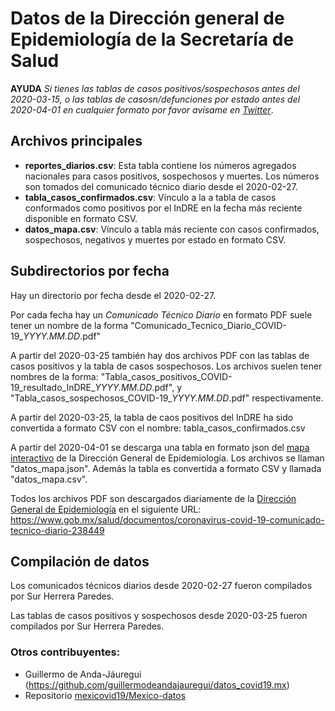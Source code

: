 # Datos de la Dirección general de Epidemiología de la Secretaría de Salud

**AYUDA** *Si tienes las tablas de casos positivos/sospechosos
antes del 2020-03-15, o las tablas de casosn/defunciones por estado antes
del 2020-04-01 en cualquier formato por favor avísame en
[Twitter](https://twitter.com/sur_hp)*.

## Archivos principales

* **reportes_diarios.csv**: Esta tabla contiene los números
agregados nacionales para casos positivos, sospechosos y muertes.
Los números son tomados del comunicado técnico diario desde el
2020-02-27.
* **tabla_casos_confirmados.csv**: Vínculo a la a tabla de casos
conformados como positivos por el InDRE en la fecha más
reciente disponible en formato CSV.
* **datos_mapa.csv**: Vínculo a tabla más reciente con casos confirmados,
sospechosos, negativos y muertes por estado en formato CSV.

## Subdirectorios por fecha

Hay un directorio por fecha desde el 2020-02-27.

Por cada fecha hay un *Comunicado Técnico Diario* en
formato PDF suele tener un nombre de la forma
"Comunicado\_Tecnico\_Diario\_COVID-19\_*YYYY.MM.DD*.pdf"

A partir del 2020-03-25 también hay dos archivos PDF con
las tablas de casos positivos y la tabla de casos sospechosos.
Los archivos suelen tener nombres de la forma:
"Tabla\_casos\_positivos\_COVID-19\_resultado\_InDRE\_*YYYY.MM.DD*.pdf", y
"Tabla\_casos\_sospechosos\_COVID-19\_*YYYY.MM.DD*.pdf" respectivamente.

A partir del 2020-03-25, la tabla de caos positivos del InDRE
ha sido convertida a formato CSV con el nombre:
tabla\_casos\_confirmados.csv

A partir del 2020-04-01 se descarga una tabla en formato json del
[mapa interactivo](http://ncov.sinave.gob.mx/mapa.aspx)
de la Dirección General de Epidemiología.
Los archivos se llaman "datos\_mapa.json". Además la tabla es convertida
a formato CSV y llamada "datos\_mapa.csv".

Todos los archivos PDF son descargados diariamente de la
[Dirección General de Epidemiología](https://www.gob.mx/salud/acciones-y-programas/direccion-general-de-epidemiologia) en el siguiente URL:
https://www.gob.mx/salud/documentos/coronavirus-covid-19-comunicado-tecnico-diario-238449

## Compilación de datos

Los comunicados técnicos diarios desde 2020-02-27 fueron compilados por Sur Herrera Paredes.

Las tablas de casos positivos y sospechosos desde 2020-03-25 fueron compilados por Sur Herrera Paredes.

### Otros contribuyentes:

* Guillermo de Anda-Jáuregui (https://github.com/guillermodeandajauregui/datos_covid19.mx)
* Repositorio [mexicovid19/Mexico-datos](https://github.com/mexicovid19/Mexico-datos)
